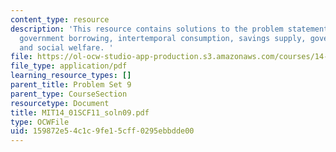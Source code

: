 ```yaml
---
content_type: resource
description: 'This resource contains solutions to the problem statements related to
  government borrowing, intertemporal consumption, savings supply, government redistribution,
  and social welfare. '
file: https://ol-ocw-studio-app-production.s3.amazonaws.com/courses/14-01sc-principles-of-microeconomics-fall-2011/159872e54c1c9fe15cff0295ebbdde00_MIT14_01SCF11_soln09.pdf
file_type: application/pdf
learning_resource_types: []
parent_title: Problem Set 9
parent_type: CourseSection
resourcetype: Document
title: MIT14_01SCF11_soln09.pdf
type: OCWFile
uid: 159872e5-4c1c-9fe1-5cff-0295ebbdde00
---
```

